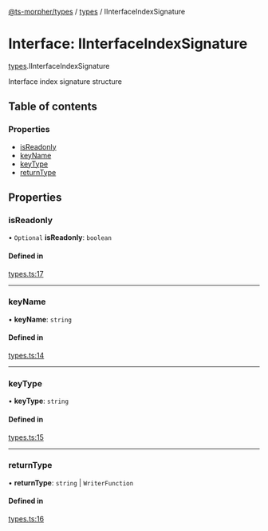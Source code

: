 [@ts-morpher/types](../README.md) / [types](../modules/types.md) / IInterfaceIndexSignature

# Interface: IInterfaceIndexSignature

[types](../modules/types.md).IInterfaceIndexSignature

Interface index signature structure

## Table of contents

### Properties

- [isReadonly](types.IInterfaceIndexSignature.md#isreadonly)
- [keyName](types.IInterfaceIndexSignature.md#keyname)
- [keyType](types.IInterfaceIndexSignature.md#keytype)
- [returnType](types.IInterfaceIndexSignature.md#returntype)

## Properties

### isReadonly

• `Optional` **isReadonly**: `boolean`

#### Defined in

[types.ts:17](https://github.com/linbudu599/morpher/blob/387f7fa/packages/types/src/types.ts#L17)

___

### keyName

• **keyName**: `string`

#### Defined in

[types.ts:14](https://github.com/linbudu599/morpher/blob/387f7fa/packages/types/src/types.ts#L14)

___

### keyType

• **keyType**: `string`

#### Defined in

[types.ts:15](https://github.com/linbudu599/morpher/blob/387f7fa/packages/types/src/types.ts#L15)

___

### returnType

• **returnType**: `string` \| `WriterFunction`

#### Defined in

[types.ts:16](https://github.com/linbudu599/morpher/blob/387f7fa/packages/types/src/types.ts#L16)
